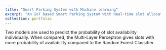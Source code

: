 ```yaml
---
title: "Smart Parking System with Machine learning"
excerpt: "An IoT based Smart Parking System with Real-time slot allocation and slot availability prediction<br/><img src='/images/500x300.png'>"
collection: portfolio
---
```


Two models are used to predict the probability of slot availability individually. When compared, the Multi-Layer Perceptron gives slots with more probability of availability compared to the Random Forest Classifier.
